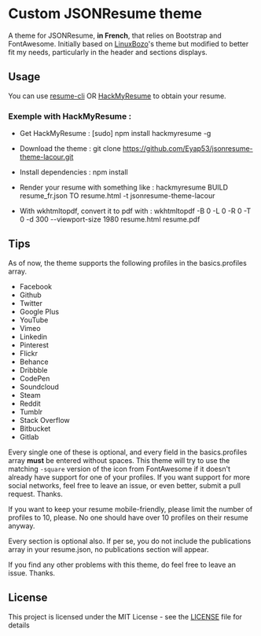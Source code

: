 # Custom JSONResume theme

A theme for JSONResume, __in French__, that relies on Bootstrap and FontAwesome.
Initially based on [LinuxBozo](https://github.com/LinuxBozo)'s theme but modified to better fit my needs, particularly in the header and sections displays.

## Usage

You can use [resume-cli](https://github.com/jsonresume/resume-cli) OR [HackMyResume](https://github.com/hacksalot/HackMyResume) to obtain your resume.

### Exemple with HackMyResume :
 * Get HackMyResume : [sudo] npm install hackmyresume -g
 * Download the theme : git clone https://github.com/Eyap53/jsonresume-theme-lacour.git
 * Install dependencies : npm install
 * Render your resume with something like : hackmyresume BUILD resume_fr.json TO resume.html -t jsonresume-theme-lacour

 * With wkhtmltopdf, convert it to pdf with : wkhtmltopdf -B 0 -L 0 -R 0 -T 0 -d 300 --viewport-size 1980 resume.html resume.pdf

## Tips

As of now, the theme supports the following profiles in the basics.profiles array.

* Facebook
* Github
* Twitter
* Google Plus
* YouTube
* Vimeo
* Linkedin
* Pinterest
* Flickr
* Behance
* Dribbble
* CodePen
* Soundcloud
* Steam
* Reddit
* Tumblr
* Stack Overflow
* Bitbucket
* Gitlab

Every single one of these is optional, and every field in the basics.profiles array **must** be entered without spaces. This theme will try to use the matching `-square` version of the icon from FontAwesome if it doesn't already have support for one of your profiles. If you want support for more social networks, feel free to leave an issue, or even better, submit a pull request. Thanks.

If you want to keep your resume mobile-friendly, please limit the number of profiles to 10, please. No one should have over 10 profiles on their resume anyway.

Every section is optional also. If per se, you do not include the publications array in your resume.json, no publications section will appear.

If you find any other problems with this theme, do feel free to leave an issue. Thanks.

## License

This project is licensed under the MIT License - see the [LICENSE](LICENSE) file for details
